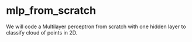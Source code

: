 # mlp_from_scratch

We will code a Multilayer perceptron from scratch with one hidden layer to classify cloud of points in 2D.
